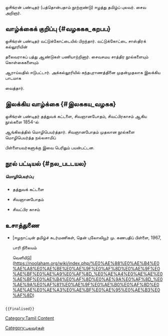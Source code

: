 ஒசிங்ரன் பண்டிதர் (பத்தொன்பதாம் நூற்றாண்டு) ஈழத்து தமிழ்ப் புலவர். சைவ அறிஞர்.

## வாழ்க்கைக் குறிப்பு {#வழககக_கறபப}

ஒசிங்ரன் பண்டிதர் வட்டுக்கோட்டையில் பிறந்தார். வட்டுக்கோட்டை சாஸ்திரக் கல்லூரியின்
தலைவராகப் பத்து ஆண்டுகள் பணியாற்றினார். சைவசமய சாத்திர நூல்களையும் கொள்கைகளையும்
ஆராய்வதில் ஈடுபட்டார். அக்கல்லூரியில் கந்தபுராணத்தினை முதன்முதலாக இலக்கிய பாடமாக
வைத்தார்.

## இலக்கிய வாழ்க்கை {#இலககய_வழகக}

ஒசிங்ரன் பண்டிதர் தத்துவக் கட்டளை, சிவஞானபோதம், சிவட்பிரகாசம் ஆகிய நூல்களை 1854-ல்
ஆங்கிலத்தில் மொழிபெயர்த்தார். சிவஞானபோதம் முதலான நூல்களை மொழிபெயர்த்த நல்லசாமிப்
பிள்ளையவர்களுக்கு இவை பெரிதும் பயன்பட்டன.

## நூல் பட்டியல் {#நல_படடயல}

##### மொழிபெயர்ப்பு

-   தத்துவக் கட்டளை
-   சிவஞானபோதம்
-   சிவட்பிர காசம்

## உசாத்துணை

-   [ஈழநாட்டின் தமிழ்ச் சுடர்மணிகள், தென் புலோலியூர் மு. கணபதிப் பிள்ளை, 1967,
    பாரி நிலையம்
    வெளியீடு](https://noolaham.org/wiki/index.php/%E0%AE%88%E0%AE%B4%E0%AE%A8%E0%AE%BE%E0%AE%9F%E0%AF%8D%E0%AE%9F%E0%AE%BF%E0%AE%A9%E0%AF%8D_%E0%AE%A4%E0%AE%AE%E0%AE%BF%E0%AE%B4%E0%AF%8D%E0%AE%9A%E0%AF%8D_%E0%AE%9A%E0%AF%81%E0%AE%9F%E0%AE%B0%E0%AF%8D%E0%AE%AE%E0%AE%A3%E0%AE%BF%E0%AE%95%E0%AE%B3%E0%AF%8D)

```{=mediawiki}
{{Finalised}}
```
[Category:Tamil Content](Category:Tamil_Content "wikilink")
[Category:புலவர்கள்](Category:புலவர்கள் "wikilink")
